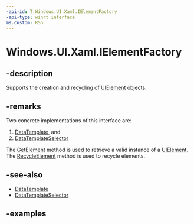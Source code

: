 ```yaml
---
-api-id: T:Windows.UI.Xaml.IElementFactory
-api-type: winrt interface
ms.custom: RS5
---
```


<!-- Interface syntax.
public interface IElementFactory 
-->

# Windows.UI.Xaml.IElementFactory

## -description

Supports the creation and recycling of [UIElement](uielement.md) objects.

## -remarks

Two concrete implementations of this interface are:

1. [DataTemplate](datatemplate.md), and
1. [DataTemplateSelector](../windows.ui.xaml.controls/datatemplateselector.md)

The [GetElement](ielementfactory_getelement_92222689.md) method is used to retrieve a valid instance of a [UIElement](uielement.md). The [RecycleElement](ielementfactory_recycleelement_1023702976.md) method is used to recycle elements.

## -see-also

* [DataTemplate](datatemplate.md)
* [DataTemplateSelector](../windows.ui.xaml.controls/datatemplateselector.md)

## -examples

